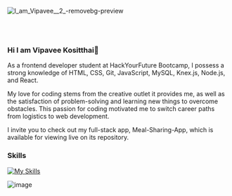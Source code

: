 
![I_am_Vipavee__2_-removebg-preview](https://github.com/Kositthai/Kositthai/assets/94117213/d06719cf-8fa9-4278-9b8e-fdc83b9f8627)

<br>
<br>

### Hi I am Vipavee Kositthai👋

As a frontend developer student at HackYourFuture Bootcamp, I possess a strong knowledge of HTML, CSS, Git, JavaScript, MySQL, Knex.js, Node.js, and React. 

My love for coding stems from the creative outlet it provides me, as well as the satisfaction of problem-solving and learning new things to overcome obstacles. This passion for coding motivated me to switch career paths from logistics to web development.

I invite you to check out my full-stack app, Meal-Sharing-App, which is available for viewing live on its repository.

### Skills 
[![My Skills](https://skillicons.dev/icons?i=react,typescript,js,css,bootstrap,html,nodejs,mysql,postman,git)](https://skillicons.dev)

![image](https://www.codewars.com/users/Kositthai/badges/large)
